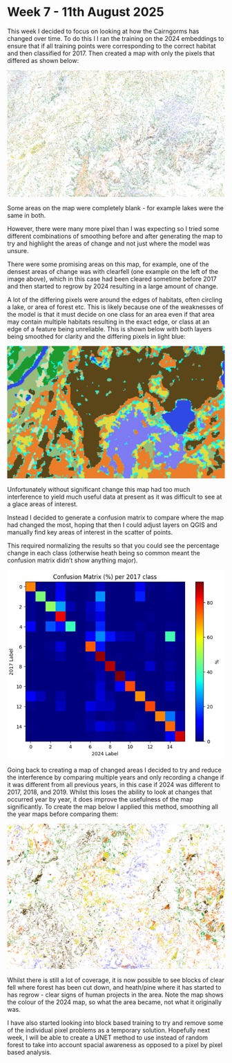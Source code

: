# Week 7 - 11th August 2025
This week I decided to focus on looking at how the Cairngorms has changed over time. To do this I  I ran the training on the 2024 embeddings to ensure that if all training points were corresponding to the correct habitat and then classified for 2017. Then created a map with only the pixels that differed as shown below:

![A colour map showing points that changed between 2017 and 2024](/images/week7/initial-changes.png)

Some areas on the map were completely blank - for example lakes were the same in both.

However, there were many more pixel than I was expecting so I tried some different combinations of smoothing before and after generating the map to try and highlight the areas of change and not just where the model was unsure.

There were some promising areas on this map, for example, one of the densest areas of change was with clearfell (one example on the left of the image above), which in this case had been cleared sometime before 2017 and then started to regrow by 2024 resulting in a large amount of change.

A lot of the differing pixels were around the edges of habitats, often circling a lake, or area of forest etc. This is likely because one of the weaknesses of the model is that it must decide on one class for an area even if that area may contain multiple habitats resulting in the exact edge, or class at an edge of a feature being unreliable. This is shown below with both layers being smoothed for clarity and the differing pixels in light blue:

![A smoothed habitat map showing changes in points in bright blue](/images/week7/edge-demonstration.png)

Unfortunately without significant change this map had too much interference to yield much useful data at present as it was difficult to see at a glace areas of interest.

Instead I decided to generate a confusion matrix to compare where the map had changed the most, hoping that then I could adjust layers on QGIS and manually find key areas of interest in the scatter of points.

This required normalizing the results so that you could see the percentage change in each class (otherwise heath being so common meant the confusion matrix didn’t show anything major).

![A confusion matrix showing the classes that changed between 2017 and 2024](/images/week7/years-changes-confusion-matrix.png)

Going back to creating a map of changed areas I decided to try and reduce the interference by comparing multiple years and only recording a change if it was different from all previous years, in this case if 2024 was different to 2017, 2018, and 2019. Whilst this loses the ability to look at changes that occurred year by year, it does improve the usefulness of the map significantly. 
To create the map below I applied this method, smoothing all the year maps before comparing them:

![A smoothed colour map showing points that changed between 2017 and 2024](/images/week7/smoothed-changes.png)

Whilst there is still a lot of coverage, it is now possible to see blocks of clear fell where forest has been cut down, and heath/pine where it has started to has regrow - clear signs of human projects in the area. Note the map shows the colour of the 2024 map, so what the area became, not what it originally was.

I have also started looking into block based training to try and remove some of the individual pixel problems as a temporary solution. Hopefully next week, I will be able to create a UNET method to use instead of random forest to take into account spacial awareness as opposed to a pixel by pixel based analysis.
